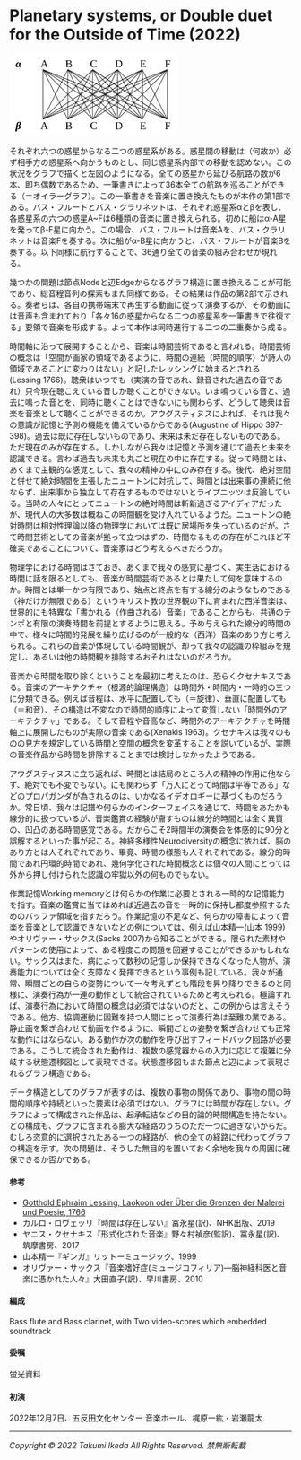 # Planetary systems, or Double duet for the Outside of Time (2022)

<img width="300" src="221207_graph.svg">

それぞれ六つの惑星からなる二つの惑星系がある。惑星間の移動は（何故か）必ず相手方の惑星系へ向かうものとし、同じ惑星系内部での移動を認めない。この状況をグラフで描くと左図のようになる。全ての惑星から延びる航路の数が6本、即ち偶数であるため、一筆書きによって36本全ての航路を巡ることができる（＝オイラーグラフ）。この一筆書きを音楽に置き換えたものが本作の第1部である。バス・フルートとバス・クラリネットは、それぞれ惑星系αとβを表し、各惑星系の六つの惑星A~Fは6種類の音楽に置き換えられる。初めに船はα-A星を発ってβ-F星に向かう。この場合、バス・フルートは音楽Aを、バス・クラリネットは音楽Fを奏する。次に船がα-B星に向かうと、バス・フルートが音楽Bを奏する。以下同様に航行することで、36通り全ての音楽の組み合わせが現れる。

幾つかの問題は節点Nodeと辺Edgeからなるグラフ構造に置き換えることが可能であり、総音程音列の探索もまた同様である。その結果は作品の第2部で示される。奏者らは、各自の携帯端末で再生する動画に従って演奏するが、その動画には音声も含まれており「各々16の惑星からなる二つの惑星系を一筆書きで往復する」要領で音楽を形成する。よって本作は同時進行する二つの二重奏から成る。

時間軸に沿って展開することから、音楽は時間芸術であると言われる。時間芸術の概念は「空間が画家の領域であるように、時間の連続（時間的順序）が詩人の領域であることに変わりはない」と記したレッシングに始まるとされる(Lessing 1766)。聴衆はいつでも（実演の音であれ、録音された過去の音であれ）只今現在聴こえている音しか聴くことができない。いま鳴っている音と、過去に鳴った音とを、同時に聴くことはできないにも関わらず、どうして聴衆は音楽を音楽として聴くことができるのか。アウグスティヌスによれば、それは我々の意識が記憶と予測の機能を備えているからである(Augustine of Hippo 397-398)。過去は既に存在しないものであり、未来は未だ存在しないものである。ただ現在のみが存在する。しかしながら我々は記憶と予測を通じて過去と未来を認識できる。言わば過去も未来も丸ごと現在の中に存在する。従って時間とは、あくまで主観的な感覚として、我々の精神の中にのみ存在する。後代、絶対空間と併せて絶対時間を主張したニュートンに対抗して、時間とは出来事の連続に他ならず、出来事から独立して存在するものではないとライプニッツは反論している。当時の人々にとってニュートンの絶対時間は斬新過ぎるアイディアだったが、現代人の大多数は概ねこの時間観を受け入れているようだ。ニュートンの絶対時間は相対性理論以降の物理学においては既に居場所を失っているのだが。さて時間芸術としての音楽が拠って立つはずの、時間なるものの存在がこれほど不確実であることについて、音楽家はどう考えるべきだろうか。

物理学における時間はさておき、あくまで我々の感覚に基づく、実生活における時間に話を限るとしても、音楽が時間芸術であるとは果たして何を意味するのか。時間とは単一かつ有限であり、始点と終点を有する線分のようなものである（神だけが無限である）というキリスト教の世界観の下に育まれた西洋音楽は、世界的にも特異な「書かれる（作曲される）音楽」であることからも、共通のテンポと有限の演奏時間を前提とするように思える。予め与えられた線分的時間の中で、様々に時間的発展を繰り広げるのが一般的な（西洋）音楽のあり方と考えられる。これらの音楽が体現している時間観が、却って我々の認識の枠組みを規定し、あるいは他の時間観を排除するおそれはないのだろうか。

音楽から時間を取り除くということを最初に考えたのは、恐らくクセナキスである。音楽のアーキテクチャ（根源的論理構造）は時間外・時間内・一時的の三つに分類できる。例えば音程は、水平に配置しても（＝旋律）、垂直に配置しても（＝和音）、その構造は不変なので時間的順序によって変質しない「時間外のアーキテクチャ」である。そして音程や音高など、時間外のアーキテクチャを時間軸上に展開したものが実際の音楽である(Xenakis 1963)。クセナキスは我々のものの見方を規定している時間と空間の概念を変革することを説いているが、実際の音楽作品から時間を排除することまでは検討しなかったようである。

アウグスティヌスに立ち返れば、時間とは結局のところ人の精神の作用に他ならず、絶対でも不変でもない。にも関わらず「万人にとって時間は平等である」などのプロパガンダが為されるのは、いかなるイデオロギーに基づくものだろうか。常日頃、我々は記譜や何らかのインターフェイスを通じて、時間をあたかも線分的に扱っているが、音楽鑑賞の経験が齎すものは線分的時間とは全く異質の、凹凸のある時間感覚である。だからこそ2時間半の演奏会を体感的に90分と誤解するといった事が起こる。神経多様性Neurodiversityの概念に依れば、脳のあり方とは人それぞれであり、畢竟、時間の様態も人それぞれである。線分的時間であれ円環的時間であれ、幾何学化された時間概念とは個々の人間にとっては外から押し付けられた認識の牢獄以外の何ものでもない。

作業記憶Working memoryとは何らかの作業に必要とされる一時的な記憶能力を指す。音楽の鑑賞に当てはめれば近過去の音を一時的に保持し都度参照するためのバッファ領域を指すだろう。作業記憶の不足など、何らかの障害によって音楽を音楽として認識できないなどの例については、例えば山本精一(山本 1999)やオリヴァー・サックス(Sacks 2007)から知ることができる。限られた素材やパターンの使用によって、ある程度この問題を回避することができるかもしれない。サックスはまた、病によって数秒の記憶しか保持できなくなった人物が、演奏能力については全く支障なく発揮できるという事例も記している。我々が通常、瞬間ごとの自らの姿勢について一々考えずとも階段を昇り降りできるのと同様に、演奏行為が一連の動作として統合されているためと考えられる。極論すれば、演奏行為において時間の概念は必須ではないのだと、この例からは言えそうである。他方、協調運動に困難を持つ人間にとって演奏行為は至難の業である。静止画を繋ぎ合わせて動画を作るように、瞬間ごとの姿勢を繋ぎ合わせても正常な動作にはならない。ある動作が次の動作を呼び出すフィードバック回路が必要である。こうして統合された動作は、複数の感覚器からの入力に応じて複雑に分岐する状態遷移図として表現できる。状態遷移図もまた節点と辺によって表現されるグラフ構造である。

データ構造としてのグラフが表すのは、複数の事物の関係であり、事物の間の時間的順序や持続といった要素は必須ではない。グラフには時間が存在しない。グラフによって構成された作品は、起承転結などの目的論的時間構造を持たない。どの構成も、グラフに含まれる膨大な経路のうちのただ一つに過ぎないからだ。むしろ恣意的に選択されたある一つの経路が、他の全ての経路に代わってグラフの構造を示す。次の問題は、そうした無目的を置いておく余地を我々の周囲に確保できるか否かである。

#### 参考
- [Gotthold Ephraim Lessing, Laokoon oder Über die Grenzen der Malerei und Poesie, 1766](https://www.gutenberg.org/files/6889/6889-8.txt)
- カルロ・ロヴェッリ『時間は存在しない』冨永星(訳)、NHK出版、2019
- ヤニス・クセナキス『形式化された音楽』野々村禎彦(監訳)、冨永星(訳)、筑摩書房、2017
- 山本精一『ギンガ』リットーミュージック、1999
- オリヴァー・サックス『音楽嗜好症(ミュージコフィリア)―脳神経科医と音楽に憑かれた人々』大田直子(訳)、早川書房、2010

#### 編成
Bass flute and Bass clarinet, with Two video-scores which embedded soundtrack

#### 委嘱
蛍光資料

#### 初演
2022年12月7日、五反田文化センター 音楽ホール、梶原一紘・岩瀬龍太

---
*Copyright © 2022 Takumi Ikeda All Rights Reserved. 禁無断転載*
